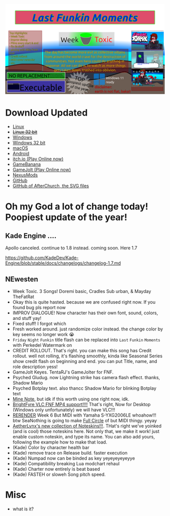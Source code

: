 ![](https://github.com/Perkedel/After-Church/raw/master/RAW%20files/Inkscape/Week%20Strong/week-toxic-thumb.png )
# Download Updated
- [Linux](https://odysee.com/@JOELwindows7/last-funkin-moments )
- ~~[Linux 32 bit](https://odysee.com/@JOELwindows7/last-funkin-moments-32bit )~~
- [Windows](https://odysee.com/@JOELwindows7/last-funkin-moments-windows )
- [Windows 32 bit](https://odysee.com/@JOELwindows7/last-funkin-moments-windows32 )
- [macOS](https://odysee.com/@JOELwindows7:a/last-funkin-moments-macOS )
- [Android](https://odysee.com/@JOELwindows7:a/last-funkin-moments-android)
- [itch.io (Play Online now)](https://joelwindows7.itch.io/last-funkin-moments )
- [GameBanana](https://gamebanana.com/mods/293257 )
- [GameJolt (Play Online now)](https://gamejolt.com/games/last-funkin-moments/634559 )
- [NexusMods](https://www.nexusmods.com/fridaynightfunkin/mods/247 )
- [GitHub](https://github.com/Perkedel/Kaded-fnf-mods )
- [GitHub of AfterChurch, the SVG files](https://github.com/Perkedel/After-Church/tree/master/RAW%20files/Inkscape/Week%20Strong )

# Oh my God a lot of change today! Poopiest update of the year!
## Kade Engine ....
Apollo canceled. continue to 1.8 instead. coming soon. Here 1.7

https://github.com/KadeDev/Kade-Engine/blob/stable/docs/changelogs/changelog-1.7.md 

## NEwesten
- Week Toxic. 3 Songs! Doremi basic, Cradles Sub urban, & Mayday TheFatRat
- Okay this is quite hasted. because we are confused right now. If you found bug pls report now
- IMPROV DIALOGUE! Now character has their own font, sound, colors, and stuff yay!
- Fixed stuff! I forgot which
- Fresh worked around. just randomize color instead. the change color by key seems no longer work 😭
- `Friday` `Night` `Funkin` title flash can be replaced into `Last` `Funkin` `Moments` with Perkedel Watermark on
- CREDIT ROLLOUT. That's right. you can make this song has Credit rollout. well not rolling, it's flashing smoothly, kinda like Seasonal Series show credit flash on beginning and end. you can put Title, name, and role description yess!
- GameJolt Keyes. TentaRJ's GameJolter for FNF.
- Psyched Gludug. now Lightning strike has camera flash effect. thanks, Shadow Mario
- Psyched Botplay text. also thancc Shadow Mario for blinking Botplay text
- [Mine Note](https://github.com/Perkedel/Kaded-fnf-mods/commit/26b8bad3ef7324f4339047a2e1f44673d88db6f8 ), but idk if this worth using one right now, idk.
- [BrightFyre VLC FNF MP4 support!!!!](https://github.com/Perkedel/Kaded-fnf-mods/commit/b3b68faa890b4eeb912e11215381012ac2b17256 ) That's right, Now for Desktop (Windows only unfortunately) we will have VLC!!!
- [RERENDER](https://github.com/Perkedel/Kaded-fnf-mods/commit/4e47115eca030c45b794b2916fbc9c606ef46ca9 ) Week 6 But MIDI with Yamaha S-YXG2006LE whoahow!!! btw SeaNothing is going to make [Full Circle](https://gamebanana.com/wips/57543 ) of but MIDI thingy. yeyay
- [AetherLynx's new collection of Noteskins!!!](https://gamebanana.com/mods/30863 ). THat's right we've yoinked (and is cool) those noteskins here. Not only that, we make it work! just enable custom noteskin, and type its name. You can also add yours, following the example how to make that load.
- (Kade) Color by character health bar
- (Kade) remove trace on Release build. faster execution
- (Kade) Numpad now can be binded as key yeyeyeyeyeyye
- (Kade) Compatibility breaking Lua modchart rehaul
- (Kade) Charter now entirely is beat based
- (Kade) FASTEH or sloweh Song pitch speed.

# Misc
- what is it?